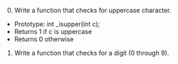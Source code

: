 0. Write a function that checks for uppercase character.
  - Prototype: int _isupper(int c);
  - Returns 1 if c is uppercase
  - Returns 0 otherwise
1. Write a function that checks for a digit (0 through 9).
